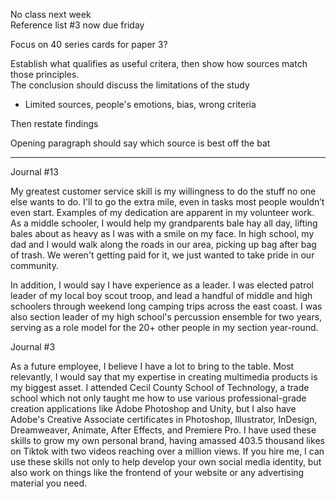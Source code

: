 No class next week  
Reference list #3 now due friday
 
Focus on 40 series cards for paper 3?
 
Establish what qualifies as useful critera, then show how sources match those principles.  
The conclusion should discuss the limitations of the study

- Limited sources, people's emotions, bias, wrong criteria

Then restate findings
  
Opening paragraph should say which source is best off the bat
   

-------------------------------------------------------------------------------------------------------------------------------  
Journal #13
 
My greatest customer service skill is my willingness to do the stuff no one else wants to do. I'll to go the extra mile, even in tasks most people wouldn’t even start. Examples of my dedication are apparent in my volunteer work. As a middle schooler, I would help my grandparents bale hay all day, lifting bales about as heavy as I was with a smile on my face. In high school, my dad and I would walk along the roads in our area, picking up bag after bag of trash. We weren't getting paid for it, we just wanted to take pride in our community.
 
In addition, I would say I have experience as a leader. I was elected patrol leader of my local boy scout troop, and lead a handful of middle and high schoolers through weekend long camping trips across the east coast. I was also section leader of my high school's percussion ensemble for two years, serving as a role model for the 20+ other people in my section year-round.
   

Journal #3
 
As a future employee, I believe I have a lot to bring to the table. Most relevantly, I would say that my expertise in creating multimedia products is my biggest asset. I attended Cecil County School of Technology, a trade school which not only taught me how to use various professional-grade creation applications like Adobe Photoshop and Unity, but I also have Adobe's Creative Associate certificates in Photoshop, Illustrator, InDesign, Dreamweaver, Animate, After Effects, and Premiere Pro. I have used these skills to grow my own personal brand, having amassed 403.5 thousand likes on Tiktok with two videos reaching over a million views. If you hire me, I can use these skills not only to help develop your own social media identity, but also work on things like the frontend of your website or any advertising material you need.
